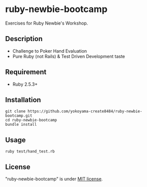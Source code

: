 # ruby-newbie-bootcamp

Exercises for Ruby Newbie's Workshop.

## Description

* Challenge to Poker Hand Evaluation
* Pure Ruby (not Rails) & Test Driven Development taste

## Requirement

* Ruby 2.5.3+

## Installation

```
git clone https://github.com/yokoyama-create8484/ruby-newbie-bootcamp.git
cd ruby-newbie-bootcamp
bundle install
```

## Usage

```
ruby test/hand_test.rb
```

## License

"ruby-newbie-bootcamp" is under [MIT license](https://en.wikipedia.org/wiki/MIT_License).
